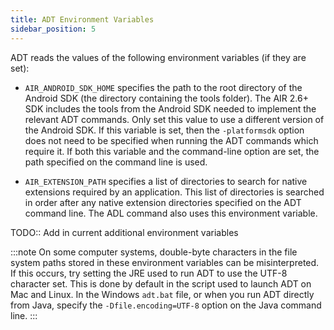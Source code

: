 ```yaml
---
title: ADT Environment Variables
sidebar_position: 5
---
```


ADT reads the values of the following environment variables (if they are set):

- `AIR_ANDROID_SDK_HOME` specifies the path to the root directory of the Android SDK (the directory containing the tools folder). The AIR 2.6+ SDK includes the tools from the Android SDK needed to implement the relevant ADT commands. Only set this value to use a different version of the Android SDK. If this variable is set, then the `-platformsdk` option does not need to be specified when running the ADT commands which require it. If both this variable and the command-line option are set, the path specified on the command line is used.

- `AIR_EXTENSION_PATH` specifies a list of directories to search for native extensions required by an application. This list of directories is searched in order after any native extension directories specified on the ADT command line. The ADL command also uses this environment variable.


TODO:: Add in current additional environment variables


:::note
On some computer systems, double-byte characters in the file system paths stored in these environment variables can be misinterpreted. If this occurs, try setting the JRE used to run ADT to use the UTF-8 character set. This is done by default in the script used to launch ADT on Mac and Linux. In the Windows `adt.bat` file, or when you run ADT directly from Java, specify the `-Dfile.encoding=UTF-8` option on the Java command line.
:::


